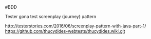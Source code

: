 #BDD

Tester gona test screenplay (journey) pattern

http://testerstories.com/2016/06/screenplay-pattern-with-java-part-1/
https://github.com/thucydides-webtests/thucydides.wiki.git
